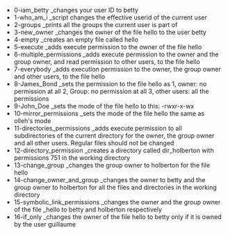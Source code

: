 * 0-iam_betty
  _changes your user ID to betty
* 1-who_am_i
  _script changes the effective userid of the current user
* 2-groups
  _prints all the groups the current user is part of
* 3-new_owner
  _changes the owner of the file hello to the user betty
* 4-empty
  _creates an empty file called hello
* 5-execute
  _adds execute permission to the owner of the file hello
* 6-multiple_permissions
  _adds execute permission to the owner and the group owner, and read permission to other users, to the file hello
* 7-everybody
  _adds execution permission to the owner, the group owner and other users, to the file hello
* 8-James_Bond
  _sets the permission to the file hello as
     1, owner: no permission at all 
     2, Group: no permission at all
     3, other users: all the permissions
* 9-John_Doe
  _sets the mode of the file hello to this:   -rwxr-x-wx 
* 10-mirror_permissions
  _sets the mode of the file hello the same as olleh's mode
* 11-directories_permissions
  _adds execute permission to all subdirectories of the current directory for the owner, the group owner and all other users. Regular files should not be changed
* 12-directory_permission
  _creates a directory called dir_holberton with permissions 751 in the working directory
* 13-change_group
  _changes the group owner to holberton for the file hello
* 14-change_owner_and_group
  _changes the owner to betty and the group owner to holberton for all the files and directories in the working directory
* 15-symbolic_link_permissions
  _changes the owner and the group owner of the file _hello to betty and holberton respectively
* 16-if_only
  _changes the owner of the file hello to betty only if it is owned by the user guillaume
